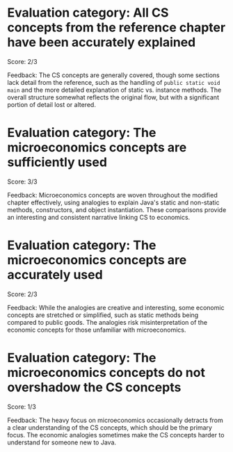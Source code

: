 # Evaluation category: All CS concepts from the reference chapter have been accurately explained

Score: 2/3

Feedback: The CS concepts are generally covered, though some sections lack detail from the reference, such as the handling of `public static void main` and the more detailed explanation of static vs. instance methods. The overall structure somewhat reflects the original flow, but with a significant portion of detail lost or altered.

# Evaluation category: The microeconomics concepts are sufficiently used

Score: 3/3

Feedback: Microeconomics concepts are woven throughout the modified chapter effectively, using analogies to explain Java's static and non-static methods, constructors, and object instantiation. These comparisons provide an interesting and consistent narrative linking CS to economics.

# Evaluation category: The microeconomics concepts are accurately used

Score: 2/3

Feedback: While the analogies are creative and interesting, some economic concepts are stretched or simplified, such as static methods being compared to public goods. The analogies risk misinterpretation of the economic concepts for those unfamiliar with microeconomics.

# Evaluation category: The microeconomics concepts do not overshadow the CS concepts

Score: 1/3

Feedback: The heavy focus on microeconomics occasionally detracts from a clear understanding of the CS concepts, which should be the primary focus. The economic analogies sometimes make the CS concepts harder to understand for someone new to Java.

